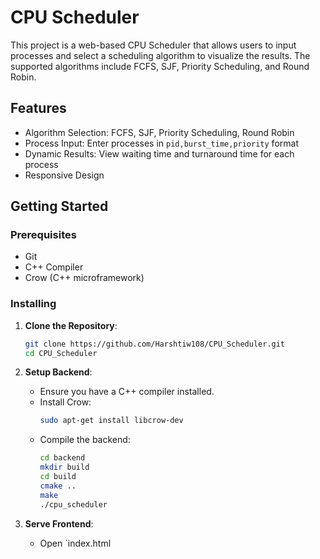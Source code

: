 # CPU Scheduler

This project is a web-based CPU Scheduler that allows users to input processes and select a scheduling algorithm to visualize the results. The supported algorithms include FCFS, SJF, Priority Scheduling, and Round Robin.

## Features

- Algorithm Selection: FCFS, SJF, Priority Scheduling, Round Robin
- Process Input: Enter processes in `pid,burst_time,priority` format
- Dynamic Results: View waiting time and turnaround time for each process
- Responsive Design

## Getting Started

### Prerequisites

- Git
- C++ Compiler
- Crow (C++ microframework)

### Installing

1. **Clone the Repository**:
    ```sh
    git clone https://github.com/Harshtiw108/CPU_Scheduler.git
    cd CPU_Scheduler
    ```

2. **Setup Backend**:
    - Ensure you have a C++ compiler installed.
    - Install Crow:
        ```sh
        sudo apt-get install libcrow-dev
        ```
    - Compile the backend:
        ```sh
        cd backend
        mkdir build
        cd build
        cmake ..
        make
        ./cpu_scheduler
        ```

3. **Serve Frontend**:
    - Open `index.html
